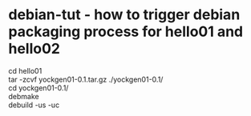 # debian-tut - how to trigger debian packaging process for hello01 and hello02     
cd hello01   
tar -zcvf yockgen01-0.1.tar.gz ./yockgen01-0.1/    
cd yockgen01-0.1/    
debmake   
debuild -us -uc   

